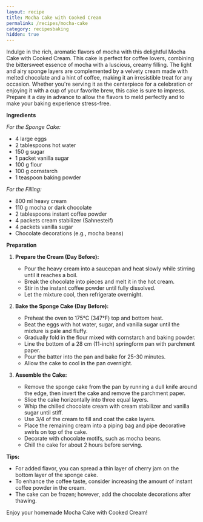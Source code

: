 ```yaml
---
layout: recipe
title: Mocha Cake with Cooked Cream
permalink: /recipes/mocha-cake
category: recipesbaking
hidden: true
---
```

Indulge in the rich, aromatic flavors of mocha with this delightful Mocha Cake with Cooked Cream. This cake is perfect for coffee lovers, combining the bittersweet essence of mocha with a luscious, creamy filling. The light and airy sponge layers are complemented by a velvety cream made with melted chocolate and a hint of coffee, making it an irresistible treat for any occasion. Whether you're serving it as the centerpiece for a celebration or enjoying it with a cup of your favorite brew, this cake is sure to impress. Prepare it a day in advance to allow the flavors to meld perfectly and to make your baking experience stress-free.

**Ingredients**

*For the Sponge Cake:*

- 4 large eggs
- 2 tablespoons hot water
- 150 g sugar
- 1 packet vanilla sugar
- 100 g flour
- 100 g cornstarch
- 1 teaspoon baking powder

*For the Filling:*

- 800 ml heavy cream
- 110 g mocha or dark chocolate
- 2 tablespoons instant coffee powder
- 4 packets cream stabilizer (Sahnesteif)
- 4 packets vanilla sugar
- Chocolate decorations (e.g., mocha beans)

**Preparation**

1. **Prepare the Cream (Day Before):**
   - Pour the heavy cream into a saucepan and heat slowly while stirring until it reaches a boil.
   - Break the chocolate into pieces and melt it in the hot cream.
   - Stir in the instant coffee powder until fully dissolved.
   - Let the mixture cool, then refrigerate overnight.

2. **Bake the Sponge Cake (Day Before):**
   - Preheat the oven to 175°C (347°F) top and bottom heat.
   - Beat the eggs with hot water, sugar, and vanilla sugar until the mixture is pale and fluffy.
   - Gradually fold in the flour mixed with cornstarch and baking powder.
   - Line the bottom of a 28 cm (11-inch) springform pan with parchment paper.
   - Pour the batter into the pan and bake for 25-30 minutes.
   - Allow the cake to cool in the pan overnight.

3. **Assemble the Cake:**
   - Remove the sponge cake from the pan by running a dull knife around the edge, then invert the cake and remove the parchment paper.
   - Slice the cake horizontally into three equal layers.
   - Whip the chilled chocolate cream with cream stabilizer and vanilla sugar until stiff.
   - Use 3/4 of the cream to fill and coat the cake layers.
   - Place the remaining cream into a piping bag and pipe decorative swirls on top of the cake.
   - Decorate with chocolate motifs, such as mocha beans.
   - Chill the cake for about 2 hours before serving.

**Tips:**

- For added flavor, you can spread a thin layer of cherry jam on the bottom layer of the sponge cake.
- To enhance the coffee taste, consider increasing the amount of instant coffee powder in the cream.
- The cake can be frozen; however, add the chocolate decorations after thawing.

Enjoy your homemade Mocha Cake with Cooked Cream!

